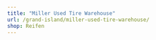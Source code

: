 ```yaml
---
title: "Miller Used Tire Warehouse"
url: /grand-island/miller-used-tire-warehouse/
shop: Reifen
---
```


